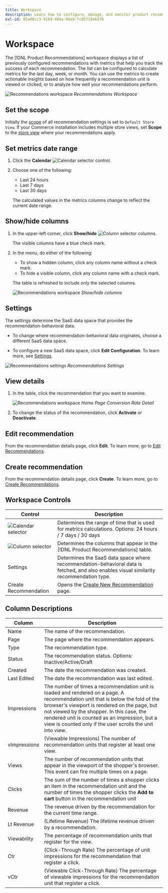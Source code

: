 ```yaml
---
title: Workspace
description: Learn how to configure, manage, and monitor product recommendation performance.
exl-id: 85a06cc3-91b9-484a-96a9-fc85718e6d70
---
```

# Workspace

The [!DNL Product Recommendations] workspace displays a list of previously configured recommendations with metrics that help you track the success of each recommendation. The list can be configured to calculate metrics for the last day, week, or month. You can use the metrics to create actionable insights based on how frequently a recommendation unit is viewed or clicked, or to analyze how well your recommendations perform.

![Recommendations workspace](assets/workspace.png)
_Recommendations Workspace_

## Set the scope

Initially the [scope](https://docs.magento.com/user-guide/stores/websites-stores-views.html) of all recommendation settings is set to `Default Store View`. If your Commerce installation includes multiple store views, set **Scope** to the [store view](https://docs.magento.com/user-guide/configuration/scope.html) where your recommendations apply.

## Set metrics date range

1. Click the **Calendar** ![Calendar selector](assets/icon-calendar.png) control.

1. Choose one of the following:

   - Last 24 hours
   - Last 7 days
   - Last 30 days

   The calculated values in the metrics columns change to reflect the current date range.

## Show/hide columns

1. In the upper-left corner, click **Show/hide** ![Column selector](assets/icon-show-hide-columns.png) columns.

   The visible columns have a blue check mark.

1. In the menu, do either of the following:

   - To show a hidden column, click any column name without a check mark.
   - To hide a visible column, click any column name with a check mark.

   The table is refreshed to include only the selected columns.

   ![Recommendations workspace](assets/workspace-select-columns.png)
   _Show/hide columns_

## Settings

The settings determine the SaaS data space that provides the recommendation-behavioral data.

- To change where recommendation-behavioral data originates, choose a different SaaS data space.

- To configure a new SaaS data space, click **Edit Configuration**. To learn more, see [Settings](settings.md).

![Recommendations settings](assets/settings.png)
_Recommendations Settings_

## View details

1. In the table, click the recommendation that you want to examine.

   ![Recommendations workspace](assets/recommendation-detail.png)
   _Home Page Conversion Rate Detail_

1. To change the status of the recommendation, click **Activate** or **Deactivate**.

## Edit recommendation

From the recommendation details page, click **Edit**. To learn more, go to [Edit Recommendations](edit.md).

## Create recommendation

From the recommendation details page, click **Create**. To learn more, go to [Create Recommendations](create.md).

## Workspace Controls

|Control|Description|
|---|---|
|![Calendar selector](assets/icon-calendar.png)|Determines the range of time that is used for metrics calculations. Options: 24 hours / 7 days / 30 days|
|![Column selector](assets/icon-show-hide-columns.png)|Determines the columns that appear in the [!DNL Product Recommendations] table.|
|Settings|Determines the SaaS data space where recommendation-behavioral data is fetched, and also enables visual similarity recommendation type.|
|Create Recommendation|Opens the [Create New Recommendation](create.md) page.|

## Column Descriptions

|Column|Description|
|---|---|
|Name|The name of the recommendation.|
|Page|The page where the recommendation appears.|
|Type|The recommendation type.|
|Status|The recommendation status. Options: Inactive/Active/Draft|
|Created|The date the recommendation was created.|
|Last Edited|The date the recommendation was last edited.|
|Impressions|The number of times a recommendation unit is loaded and rendered on a page. A recommendation unit that is below the fold of the browser's viewport is rendered on the page, but not viewed by the shopper. In this case, the rendered unit is counted as an impression, but a view is counted only if the user scrolls the unit into view.|
|vImpressions|(Viewable Impressions) The number of recommendation units that register at least one view.|
|Views|The number of recommendation units that appear in the viewport of the shopper's browser. This event can fire multiple times on a page.|
|Clicks|The sum of the number of times a shopper clicks an item in the recommendation unit and the number of times the shopper clicks the **Add to cart** button in the recommendation unit|
|Revenue|The revenue driven by the recommendation for the current time range.|
|Lt Revenue|(Lifetime Revenue) The lifetime revenue driven by a recommendation.|
|Viewability|The percentage of recommendation units that register for the view.|
|Ctr|(Click-Through Rate) The percentage of unit impressions for the recommendation that register a click.|
|vCtr|(Viewable Click-Through Rate) The percentage of viewable impressions for the recommendation unit that register a click.|
